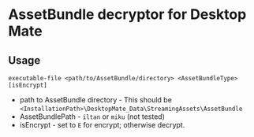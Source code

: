 # AssetBundle decryptor for Desktop Mate
## Usage
`executable-file <path/to/AssetBundle/directory> <AssetBundleType> [isEncrypt]`
- path to AssetBundle directory - This should be `<InstallationPath>\DesktopMate_Data\StreamingAssets\AssetBundle`
- AssetBundlePath - `iltan` or `miku` (not tested)
- isEncrypt - set to `E` for encrypt; otherwise decrypt.